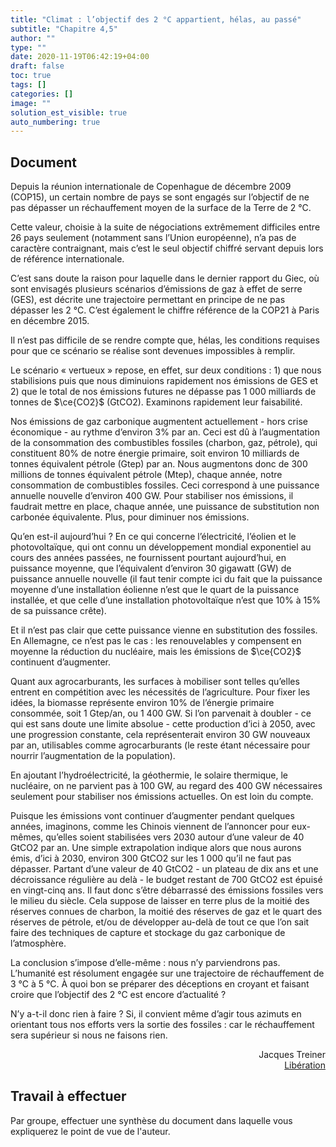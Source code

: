 ```yaml
---
title: "Climat : l’objectif des 2 °C appartient, hélas, au passé"
subtitle: "Chapitre 4,5"
author: ""
type: ""
date: 2020-11-19T06:42:19+04:00
draft: false
toc: true
tags: []
categories: []
image: ""
solution_est_visible: true
auto_numbering: true
---
```


## Document

Depuis la réunion internationale de Copenhague de décembre 2009 (COP15), un certain nombre de pays se sont engagés sur l’objectif de ne pas dépasser un réchauffement moyen de la surface de la Terre de 2&nbsp;°C.

Cette valeur, choisie à la suite de négociations extrêmement difficiles entre 26 pays seulement (notamment sans l’Union européenne), n’a pas de caractère contraignant, mais c’est le seul objectif chiffré servant depuis lors de référence internationale.

C’est sans doute la raison pour laquelle dans le dernier rapport du Giec, où sont envisagés plusieurs scénarios d’émissions de gaz à effet de serre (GES), est décrite une trajectoire permettant en principe de ne pas dépasser les 2&nbsp;°C. C’est également le chiffre référence de la COP21 à Paris en décembre 2015.

Il n’est pas difficile de se rendre compte que, hélas, les conditions requises pour que ce scénario se réalise sont devenues impossibles à remplir.

Le scénario «&nbsp;vertueux&nbsp;» repose, en effet, sur deux conditions&nbsp;: 1) que nous stabilisions puis que nous diminuions rapidement nos émissions de GES et 2) que le total de nos émissions futures ne dépasse pas 1 000 milliards de tonnes de $\ce{CO2}$ (GtCO2). Examinons rapidement leur faisabilité.

Nos émissions de gaz carbonique augmentent actuellement - hors crise économique - au rythme d’environ 3% par an. Ceci est dû à l’augmentation de la consommation des combustibles fossiles (charbon, gaz, pétrole), qui constituent 80% de notre énergie primaire, soit environ 10 milliards de tonnes équivalent pétrole (Gtep) par an. Nous augmentons donc de 300 millions de tonnes équivalent pétrole (Mtep), chaque année, notre consommation de combustibles fossiles. Ceci correspond à une puissance annuelle nouvelle d’environ 400 GW. Pour stabiliser nos émissions, il faudrait mettre en place, chaque année, une puissance de substitution non carbonée équivalente. Plus, pour diminuer nos émissions.

Qu’en est-il aujourd’hui&nbsp;? En ce qui concerne l’électricité, l’éolien et le photovoltaïque, qui ont connu un développement mondial exponentiel au cours des années passées, ne fournissent pourtant aujourd’hui, en puissance moyenne, que l’équivalent d’environ 30 gigawatt (GW) de puissance annuelle nouvelle (il faut tenir compte ici du fait que la puissance moyenne d’une installation éolienne n’est que le quart de la puissance installée, et que celle d’une installation photovoltaïque n’est que 10% à 15% de sa puissance crête).

Et il n’est pas clair que cette puissance vienne en substitution des fossiles. En Allemagne, ce n’est pas le cas&nbsp;: les renouvelables y compensent en moyenne la réduction du nucléaire, mais les émissions de $\ce{CO2}$ continuent d’augmenter.

Quant aux agrocarburants, les surfaces à mobiliser sont telles qu’elles entrent en compétition avec les nécessités de l’agriculture. Pour fixer les idées, la biomasse représente environ 10% de l’énergie primaire consommée, soit 1 Gtep/an, ou 1 400 GW. Si l’on parvenait à doubler - ce qui est sans doute une limite absolue - cette production d’ici à 2050, avec une progression constante, cela représenterait environ 30 GW nouveaux par an, utilisables comme agrocarburants (le reste étant nécessaire pour nourrir l’augmentation de la population).

En ajoutant l’hydroélectricité, la géothermie, le solaire thermique, le nucléaire, on ne parvient pas à 100 GW, au regard des 400 GW nécessaires seulement pour stabiliser nos émissions actuelles. On est loin du compte.

Puisque les émissions vont continuer d’augmenter pendant quelques années, imaginons, comme les Chinois viennent de l’annoncer pour eux-mêmes, qu’elles soient stabilisées vers 2030 autour d’une valeur de 40 GtCO2 par an. Une simple extrapolation indique alors que nous aurons émis, d’ici à 2030, environ 300 GtCO2 sur les 1 000 qu’il ne faut pas dépasser. Partant d’une valeur de 40 GtCO2 - un plateau de dix ans et une décroissance régulière au delà - le budget restant de 700 GtCO2 est épuisé en vingt-cinq ans. Il faut donc s’être débarrassé des émissions fossiles vers le milieu du siècle. Cela suppose de laisser en terre plus de la moitié des réserves connues de charbon, la moitié des réserves de gaz et le quart des réserves de pétrole, et/ou de développer au-delà de tout ce que l’on sait faire des techniques de capture et stockage du gaz carbonique de l’atmosphère.

La conclusion s’impose d’elle-même&nbsp;: nous n’y parviendrons pas. L’humanité est résolument engagée sur une trajectoire de réchauffement de 3&nbsp;°C à 5&nbsp;°C. À quoi bon se préparer des déceptions en croyant et faisant croire que l’objectif des 2&nbsp;°C est encore d’actualité&nbsp;?

N’y a-t-il donc rien à faire&nbsp;? Si, il convient même d’agir tous azimuts en orientant tous nos efforts vers la sortie des fossiles&nbsp;: car le réchauffement sera supérieur si nous ne faisons rien.

<div style="text-align: right;">
Jacques Treiner<br />
<a href="https://www.liberation.fr/terre/2015/03/05/climat-l-objectif-des-2-c-appartient-helas-au-passe_1214855" target="_blank"> Libération </a>
</div>

## Travail à effectuer

Par groupe, effectuer une synthèse du document dans laquelle vous expliquerez le point de vue de l'auteur.